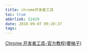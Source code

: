 ```yaml
---
title: chrome开发者工具
toc: true
abbrlink: 52429
date: 2018-09-07 09:20:37
tags:
---
```


[Chrome 开发者工具-官方教程(要梯子)](https://developers.google.com/web/tools/chrome-devtools/?hl=zh-cn)
